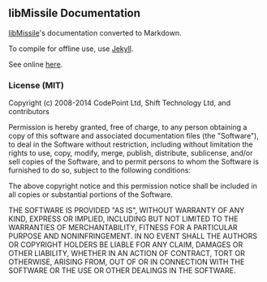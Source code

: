 ## libMissile Documentation

[libMissile](https://github.com/mikke89/libMissile)'s documentation converted to Markdown.

To compile for offline use, use [Jekyll](https://jekyllrb.com/).

See online [here](https://mikke89.github.io/libMissileDoc).

### License (MIT)

Copyright (c) 2008-2014 CodePoint Ltd, Shift Technology Ltd, and contributors

Permission is hereby granted, free of charge, to any person obtaining a copy of this software and associated documentation files (the "Software"), to deal in the Software without restriction, including without limitation the rights to use, copy, modify, merge, publish, distribute, sublicense, and/or sell copies of the Software, and to permit persons to whom the Software is furnished to do so, subject to the following conditions:

The above copyright notice and this permission notice shall be included in all copies or substantial portions of the Software.

THE SOFTWARE IS PROVIDED "AS IS", WITHOUT WARRANTY OF ANY KIND, EXPRESS OR IMPLIED, INCLUDING BUT NOT LIMITED TO THE WARRANTIES OF MERCHANTABILITY, FITNESS FOR A PARTICULAR PURPOSE AND NONINFRINGEMENT. IN NO EVENT SHALL THE AUTHORS OR COPYRIGHT HOLDERS BE LIABLE FOR ANY CLAIM, DAMAGES OR OTHER LIABILITY, WHETHER IN AN ACTION OF CONTRACT, TORT OR OTHERWISE, ARISING FROM, OUT OF OR IN CONNECTION WITH THE SOFTWARE OR THE USE OR OTHER DEALINGS IN THE SOFTWARE.